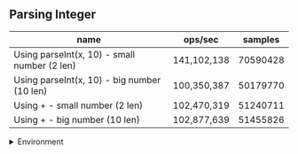 ## Parsing Integer

|name|ops/sec|samples|
|-|-|-|
|Using parseInt(x, 10) - small number (2 len)|141,102,138|70590428|
|Using parseInt(x, 10) - big number (10 len)|100,350,387|50179770|
|Using + - small number (2 len)|102,470,319|51240711|
|Using + - big number (10 len)|102,877,639|51455826|


<details>
<summary>Environment</summary>

* __Machine:__ linux x64 | 4 vCPUs | 7.6GB Mem
* __Run:__ Tue Oct 29 2024 18:31:11 GMT+0000 (Coordinated Universal Time)
* __Node:__ `v21.7.2`
</details>

<!--
{"environment":{"platform":"linux","arch":"x64","cpus":4,"totalMemory":7.597877502441406},"benchmarks":[{"name":"Using parseInt(x, 10) - small number (2 len)","opsSec":141102138.22133335,"samples":70590428},{"name":"Using parseInt(x, 10) - big number (10 len)","opsSec":100350387.44256291,"samples":50179770},{"name":"Using + - small number (2 len)","opsSec":102470319.13598098,"samples":51240711},{"name":"Using + - big number (10 len)","opsSec":102877639.62356405,"samples":51455826}]}-->
